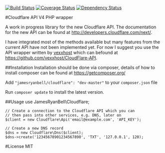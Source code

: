 [![Build Status](https://travis-ci.org/jamesryanbell/Cloudflare.svg?branch=master)](https://travis-ci.org/jamesryanbell/Cloudflare)
[![Coverage Status](https://img.shields.io/coveralls/jamesryanbell/Cloudflare.svg)](https://coveralls.io/r/jamesryanbell/Cloudflare)
[![Dependency Status](http://www.versioneye.com/user/projects/53e78e96e09a429c6200000a/badge.svg?style=flat)](http://www.versioneye.com/user/projects/53e78e96e09a429c6200000a)

#Cloudflare API V4 PHP wrapper

A work in progress library for the new Cloudflare API. The documentation for the new API  can be found at http://developers.cloudflare.com/next/.


I have integrated most of the methods available but many features from the current API have not been implemented yet. For now I suggest you use the API wrapper written by [vexxhost](https://github.com/vexxhost) which can befound at https://github.com/vexxhost/CloudFlare-API.


##Installation
Installation should be done via composer, details of how to install composer can be found at https://getcomposer.org/


Add `"jamesryanbell/cloudflare": "dev-master"` to your `composer.json` file

Run `composer update` to install the latest version.

##Usage
    use JamesRyanBell\Cloudflare;

    // Create a connection to the Cloudflare API which you can
    // then pass into other services, e.g. DNS, later on
    $client = new Cloudflare\Api('email@example.com', 'API_KEY');

    // Create a new DNS record
    $dns = new Cloudflare\Dns($client);
    $dns->create('12345678901234567890', 'TXT', '127.0.0.1', 120);

#License
MIT
